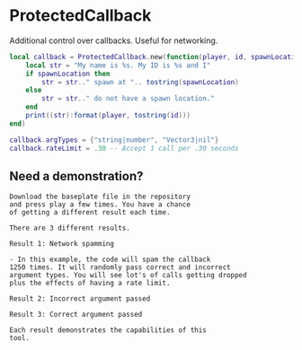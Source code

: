 # ProtectedCallback
Additional control over callbacks. Useful for networking.

```lua
local callback = ProtectedCallback.new(function(player, id, spawnLocation)
    local str = "My name is %s. My ID is %s and I"
    if spawnLocation then
        str = str.." spawn at ".. tostring(spawnLocation)
    else
        str = str.." do not have a spawn location."
    end
    print((str):format(player, tostring(id)))
end)

callback.argTypes = {"string|number", "Vector3|nil"}
callback.rateLimit = .30 -- Accept 1 call per .30 seconds
```

## Need a demonstration?

    Download the baseplate file in the repository
    and press play a few times. You have a chance
    of getting a different result each time.

    There are 3 different results.

    Result 1: Network spamming
    
    - In this example, the code will spam the callback
    1250 times. It will randomly pass correct and incorrect
    argument types. You will see lot's of calls getting dropped
    plus the effects of having a rate limit.

    Result 2: Incorrect argument passed

    Result 3: Correct argument passed
    
    Each result demonstrates the capabilities of this
    tool.
